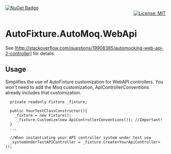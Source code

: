 [![NuGet Badge](https://buildstats.info/nuget/AutoFixture.AutoMoq.WebApi)](https://www.nuget.org/packages/AutoFixture.AutoMoq.WebApi/) <span style="display: block; text-align: right;">[![License: MIT](https://img.shields.io/badge/License-MIT-yellow.svg)](https://opensource.org/licenses/MIT)</span>

# AutoFixture.AutoMoq.WebApi

See [http://stackoverflow.com/questions/19908385/automocking-web-api-2-controller] for details.


## Usage

Simplifies the use of AutoFixture customization for WebAPI controllers.  You won't need to add the Moq customization, ApiControllerConventions already includes that customization.

```
  private readonly Fixture _fixture;
  
  public YourTestClassConstructor(){
    _fixture = new Fixture();
     _fixture.Customize(new ApiControllerConventions()); //Important!
  }
  ...
  
  //When instantiating your API controller system under test use
  _systemUnderTestAPIController = _fixture.Create<YourApiController>();
  
  
```

